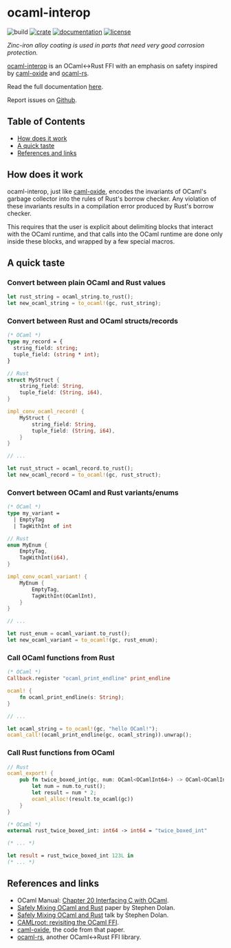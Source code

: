 # ocaml-interop

![build](https://github.com/simplestaking/ocaml-interop/workflows/build/badge.svg)
[![crate](https://img.shields.io/crates/v/ocaml-interop.svg)](https://crates.io/crates/ocaml-interop)
[![documentation](https://docs.rs/ocaml-interop/badge.svg)](https://docs.rs/ocaml-interop)
[![license](https://img.shields.io/crates/l/ocaml-interop.svg)](https://github.com/simplestaking/ocaml-interop/blob/master/LICENSE)

_Zinc-iron alloy coating is used in parts that need very good corrosion protection._

[ocaml-interop](https://github.com/simplestaking/ocaml-interop) is an OCaml<->Rust FFI with an emphasis on safety inspired by [caml-oxide](https://github.com/stedolan/caml-oxide) and [ocaml-rs](https://github.com/zshipko/ocaml-rs).

Read the full documentation [here](https://docs.rs/ocaml-interop/).

Report issues on [Github](https://github.com/simplestaking/ocaml-interop/issues).

## Table of Contents

- [How does it work](#how-does-it-work)
- [A quick taste](#a-quick-taste)
- [References and links](#references-and-links)

## How does it work

ocaml-interop, just like [caml-oxide](https://github.com/stedolan/caml-oxide), encodes the invariants of OCaml's garbage collector into the rules of Rust's borrow checker. Any violation of these invariants results in a compilation error produced by Rust's borrow checker.

This requires that the user is explicit about delimiting blocks that interact with the OCaml runtime, and that calls into the OCaml runtime are done only inside these blocks, and wrapped by a few special macros.

## A quick taste

### Convert between plain OCaml and Rust values

```rust
let rust_string = ocaml_string.to_rust();
let new_ocaml_string = to_ocaml!(gc, rust_string);
```

### Convert between Rust and OCaml structs/records

```ocaml
(* OCaml *)
type my_record = {
  string_field: string;
  tuple_field: (string * int);
}
```

```rust
// Rust
struct MyStruct {
    string_field: String,
    tuple_field: (String, i64),
}

impl_conv_ocaml_record! {
    MyStruct {
        string_field: String,
        tuple_field: (String, i64),
    }
}

// ...

let rust_struct = ocaml_record.to_rust();
let new_ocaml_record = to_ocaml!(gc, rust_struct);
```

### Convert between OCaml and Rust variants/enums

```ocaml
(* OCaml *)
type my_variant =
  | EmptyTag
  | TagWithInt of int
```

```rust
// Rust
enum MyEnum {
    EmptyTag,
    TagWithInt(i64),
}

impl_conv_ocaml_variant! {
    MyEnum {
        EmptyTag,
        TagWithInt(OCamlInt),
    }
}

// ...

let rust_enum = ocaml_variant.to_rust();
let new_ocaml_variant = to_ocaml!(gc, rust_enum);
```

### Call OCaml functions from Rust

```ocaml
(* OCaml *)
Callback.register "ocaml_print_endline" print_endline
```

```rust
ocaml! {
    fn ocaml_print_endline(s: String);
}

// ...

let ocaml_string = to_ocaml!(gc, "hello OCaml!");
ocaml_call!(ocaml_print_endline(gc, ocaml_string)).unwrap();
```

### Call Rust functions from OCaml

```rust
// Rust
ocaml_export! {
    pub fn twice_boxed_int(gc, num: OCaml<OCamlInt64>) -> OCaml<OCamlInt64> {
        let num = num.to_rust();
        let result = num * 2;
        ocaml_alloc!(result.to_ocaml(gc))
    }
}
```

```ocaml
(* OCaml *)
external rust_twice_boxed_int: int64 -> int64 = "twice_boxed_int"

(* ... *)

let result = rust_twice_boxed_int 123L in
(* ... *)
```

## References and links

- OCaml Manual: [Chapter 20  Interfacing C with OCaml](https://caml.inria.fr/pub/docs/manual-ocaml/intfc.html).
- [Safely Mixing OCaml and Rust](https://docs.google.com/viewer?a=v&pid=sites&srcid=ZGVmYXVsdGRvbWFpbnxtbHdvcmtzaG9wcGV8Z3g6NDNmNDlmNTcxMDk1YTRmNg) paper by Stephen Dolan.
- [Safely Mixing OCaml and Rust](https://www.youtube.com/watch?v=UXfcENNM_ts) talk by Stephen Dolan.
- [CAMLroot: revisiting the OCaml FFI](https://arxiv.org/abs/1812.04905).
- [caml-oxide](https://github.com/stedolan/caml-oxide), the code from that paper.
- [ocaml-rs](https://github.com/zshipko/ocaml-rs), another OCaml<->Rust FFI library.
